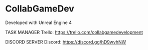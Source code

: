 # CollabGameDev

Developed with Unreal Engine 4

TASK MANAGER
Trello: https://trello.com/collabgamedevelopment

DISCORD SERVER
Discord: https://discord.gg/hD9wvhNW